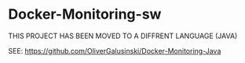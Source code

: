 # Docker-Monitoring-sw

THIS PROJECT HAS BEEN MOVED TO A DIFFRENT LANGUAGE (JAVA)

SEE: https://github.com/OliverGalusinski/Docker-Monitoring-Java
